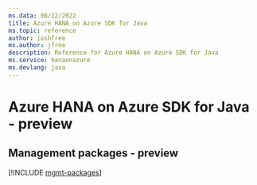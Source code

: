 ```yaml
---
ms.data: 08/22/2022
title: Azure HANA on Azure SDK for Java
ms.topic: reference
author: joshfree
ms.author: jfree
description: Reference for Azure HANA on Azure SDK for Java
ms.service: hanaonazure
ms.devlang: java
---
```

# Azure HANA on Azure SDK for Java - preview

## Management packages - preview
[!INCLUDE [mgmt-packages](hana-on-azure-mgmt-index.md)]